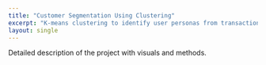 ```yaml
---
title: "Customer Segmentation Using Clustering"
excerpt: "K-means clustering to identify user personas from transactional data."
layout: single
---
```


Detailed description of the project with visuals and methods.
